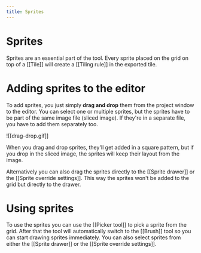 ```yaml
---
title: Sprites
---
```

# Sprites

Sprites are an essential part of the tool. Every sprite placed on the grid on top of a [[Tile]] will create a [[Tiling rule]] in the exported tile.

# Adding sprites to the editor

To add sprites, you just simply **drag and drop** them from the project window to the editor. You can select one or multiple sprites, but the sprites have to be part of the same image file (sliced image). If they're in a separate file, you have to add them separately too.

![[drag-drop.gif]]

When you drag and drop sprites, they'll get added in a square pattern, but if you drop in the sliced image, the sprites will keep their layout from the image.

Alternatively you can also drag the sprites directly to the [[Sprite drawer]] or the [[Sprite override settings]]. This way the sprites won't be added to the grid but directly to the drawer.

# Using sprites

To use the sprites you can use the [[Picker tool]] to pick a sprite from the grid. After that the tool will automatically switch to the [[Brush]] tool so you can start drawing sprites immediately. You can also select sprites from either the [[Sprite drawer]] or the [[Sprite override settings]].